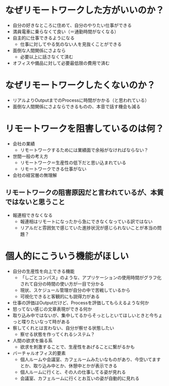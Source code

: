 # なぜリモートワークした方がいいのか？
- 自分の好きなところに住めて、自分のやりたい仕事ができる
- 満員電車に乗らなくて良い（＝通勤時間がなくなる）
- 自主的に仕事できるようになる
  - 仕事に対してやる気のない人を見抜くことができる
- 面倒な人間関係にさよなら
  - 必要以上に話さなくて済む
- オフィスや備品に対して必要最低限の費用で済む

# なぜリモートワークしたくないのか？
- リアルよりOutputまでのProcessに時間がかかる（と思われている）
- 面倒な人間関係にさよならできるものの、本音で話す機会も減る
  
# リモートワークを阻害しているのは何？
- 会社の業績
  - リモートワークするためには業績面で余裕がなければならない？
- 世間一般の考え方
  - リモートワーク＝生産性の低下だと思い込まれている
  - リモートワークできる仕事がない
- 会社の経営層の無理解

## リモートワークの阻害原因だと言われているが、本質ではないと思うこと
- 報連相できなくなる
  - 報連相はリモートになったから急にできなくなっている訳ではない
  - リアルだと雰囲気で感じていた進捗状況が感じられないことが本当の問題？
 
# 個人的にこういう機能がほしい
- 自分の生産性を向上できる機能
  - 「しごとコンパス」のような、アプリケーションの使用時間がグラフ化されて自分の時間の使い方が一目で分かる
  - 現状、スケジュール管理が自分の中で苦戦しているから
  - 可視化できると客観的にも説得力がある
- 仕事の評価はOutputだけど、Processを評価してもらえるような何か
- 怒ってない感じの文章表現ができる何か
- 取り込み中ではないが、集中してるからそっとしといてほしいときと今ちょっと喋りたいなって時がある
- 察してくれとは言わない、自分が察せる状態したい
  - 察せる状態を作ってくれるシステム？
- 人間の欲求を煽る系
  - 欲求を刺激することで、生産性をあげることに繋がるかも
- バーチャルオフィス的要素
  - 個人ルームや会議室、カフェルームみたいなものがあり、今空いてますとか、取り込み中とか、休憩中とかが表示できる
  - 個人ルームに行くと、その人の仕事してる姿が見れる
  - 会議室、カフェルームに行くとお互いの姿が自動的に見れる